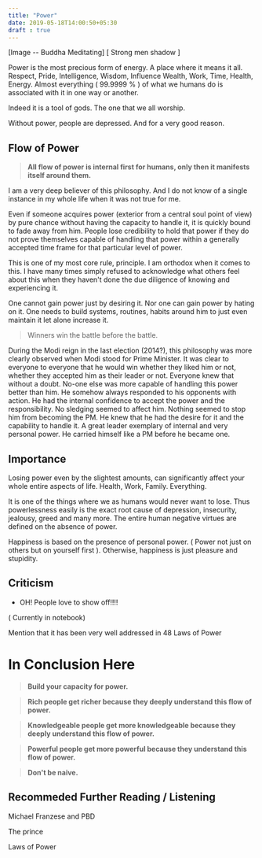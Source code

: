 ```yaml
---
title: "Power"
date: 2019-05-18T14:00:50+05:30
draft : true
---
```


[Image -- Buddha Meditating] [ Strong men shadow ]

Power is the most precious form of energy. A place where it means it all. Respect, Pride, Intelligence, Wisdom, Influence Wealth, Work, Time, Health, Energy. Almost everything ( 99.9999 % ) of what we humans do is associated with it in one way or another.

Indeed it is a tool of gods. The one that we all worship.

Without power, people are depressed. And for a very good reason.

## Flow of Power

> **All flow of power is internal first for humans, only then it manifests itself around them.**

I am a very deep believer of this philosophy. And I do not know of a single instance in my whole life when it was not true for me.

Even if someone acquires power (exterior from a central soul point of view) by pure chance without having the capacity to handle it, it is quickly bound to fade away from him. People lose credibility to hold that power if they do not prove themselves capable of handling that power within a generally accepted time frame for that particular level of power.

This is one of my most core rule, principle. I am orthodox when it comes to this. I have many times simply refused to acknowledge what others feel about this when they haven't done the due diligence of knowing and experiencing it.

One cannot gain power just by desiring it. Nor one can gain power by hating on it. One needs to build systems, routines, habits around him to just even maintain it let alone increase it.

> Winners win the battle before the battle.

During the Modi reign in the last election (2014?), this philosophy was more clearly observed when Modi stood for Prime Minister. It was clear to everyone to everyone that he would win whether they liked him or not, whether they accepted him as their leader or not. Everyone knew that without a doubt. No-one else was more capable of handling this power better than him. He somehow always responded to his opponents with action. He had the internal confidence to accept the power and the responsibility. No sledging seemed to affect him. Nothing seemed to stop him from becoming the PM. He knew that he had the desire for it and the capability to handle it. A great leader exemplary of internal and very personal power. He carried himself like a PM before he became one.

## Importance

Losing power even by the slightest amounts, can significantly affect your whole entire aspects of life. Health, Work, Family. Everything.

It is one of the things where we as humans would never want to lose. Thus powerlessness easily is the exact root cause of depression, insecurity, jealousy, greed and many more. The entire human negative virtues are defined on the absence of power.

Happiness is based on the presence of personal power. ( Power not just on others but on yourself first ). Otherwise, happiness is just pleasure and stupidity.

## Criticism

- OH! People love to show off!!!!

( Currently in notebook)


Mention that it has been very well addressed in 48 Laws of Power

# In Conclusion Here

> **Build your capacity for power.**

> **Rich people get richer because they deeply understand this flow of power.**

> **Knowledgeable people get more knowledgeable because they deeply understand this flow of power.**

> **Powerful people get more powerful because they understand this flow of power.**

> **Don't be naive.**

## Recommeded Further Reading / Listening

Michael Franzese  and PBD

The prince

Laws of Power
